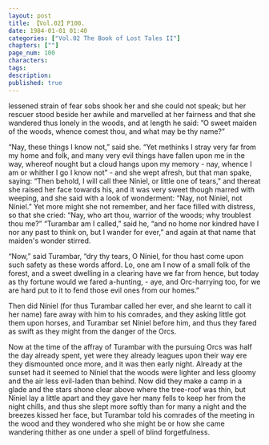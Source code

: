 ```yaml
---
layout: post
title: 【Vol.02】P100.
date: 1984-01-01 01:40
categories: ["Vol.02 The Book of Lost Tales II"]
chapters: [""]
page_num: 100
characters: 
tags: 
description: 
published: true
---
```


<p style="text-indent: 0;">
lessened strain of fear sobs shook her and she could not speak; but her rescuer stood beside her awhile and marvelled at her fairness and that she wandered thus lonely in the woods, and at length he said: ”O sweet maiden of the woods, whence comest thou, and what may be thy name?”
</p>

“Nay, these things I know not,” said she. “Yet methinks I stray very far from my home and folk, and many very evil things have fallen upon me in the way, whereof nought but a cloud hangs upon my memory - nay, whence I am or whither I go I know not” - and she wept afresh, but that man spake, saying: “Then behold, I will call thee Níniel, or little one of tears,” and thereat she raised her face towards his, and it was very sweet though marred with weeping, and she said with a look of wonderment: “Nay, not Níniel, not Níniel.” Yet more might she not remember, and her face filled with distress, so that she cried: “Nay, who art thou, warrior of the woods; why troublest thou me?” “Turambar am I called,” said he, “and no home nor kindred have I nor any past to think on, but I wander for ever,” and again at that name that maiden's wonder stirred.

“Now,” said Turambar, “dry thy tears, O Níniel, for thou hast come upon such safety as these words afford. Lo, one am I now of a small folk of the forest, and a sweet dwelling in a clearing have we far from hence, but today as thy fortune would we fared a-hunting, - aye, and Orc-harrying too, for we are hard put to it to fend those evil ones from our homes.”

Then did Níniel (for thus Turambar called her ever, and she learnt to call it her name) fare away with him to his comrades, and they asking little got them upon horses, and Turambar set Níniel before him, and thus they fared as swift as they might from the danger of the Orcs.

Now at the time of the affray of Turambar with the pursuing Orcs was half the day already spent, yet were they already leagues upon their way ere they dismounted once more, and it was then early night. Already at the sunset had it seemed to Níniel that the woods were lighter and less gloomy and the air less evil-laden than behind. Now did they make a camp in a glade and the stars shone clear above where the tree-roof was thin, but Níniel lay a little apart and they gave her many fells to keep her from the night chills, and thus she slept more softly than for many a night and the breezes kissed her face, but Turambar told his comrades of the meeting in the wood and they wondered who she might be or how she came wandering thither as one under a spell of blind forgetfulness.

